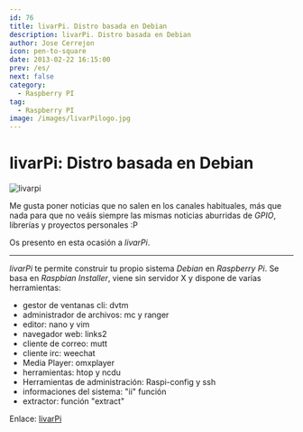 ```yaml
---
id: 76
title: livarPi. Distro basada en Debian
description: livarPi. Distro basada en Debian
author: Jose Cerrejon
icon: pen-to-square
date: 2013-02-22 16:15:00
prev: /es/
next: false
category:
  - Raspberry PI
tag:
  - Raspberry PI
image: /images/livarPilogo.jpg
---
```


# livarPi: Distro basada en Debian

![livarpi](/images/livarPilogo.jpg)

Me gusta poner noticias que no salen en los canales habituales, más que nada para que no veáis siempre las mismas noticias aburridas de *GPIO*, librerías y proyectos personales :P

Os presento en esta ocasión a *livarPi*.

- - -
*livarPi* te permite construir tu propio sistema *Debian* en *Raspberry Pi*. Se basa en *Raspbian Installer*, viene sin servidor X y dispone de varias herramientas:

* gestor de ventanas cli: dvtm
* administrador de archivos: mc y ranger
* editor: nano y vim
* navegador web: links2
* cliente de correo: mutt
* cliente irc: weechat
* Media Player: omxplayer
* herramientas: htop y ncdu
* Herramientas de administración: Raspi-config y ssh
* informaciones del sistema: "ii" función
* extractor: función "extract"

Enlace: [livarPi](http://arpinux.org/livarp/livarPi.html)
